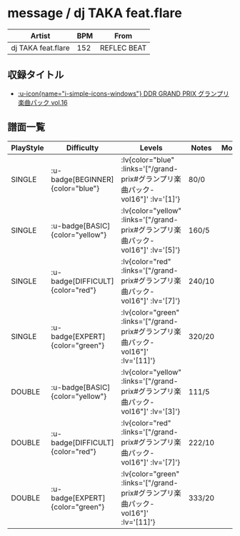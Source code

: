 # message / dj TAKA feat.flare

|Artist|BPM|From|
|------|---|----|
|dj TAKA feat.flare|152|REFLEC BEAT|

## 収録タイトル

- [ :u-icon{name="i-simple-icons-windows"} DDR GRAND PRIX グランプリ楽曲パック vol.16](/grand-prix#グランプリ楽曲パック-vol16)

## 譜面一覧

|PlayStyle|Difficulty|Levels|Notes|Movie|
|---------|----------|------|-----|-----|
|SINGLE| :u-badge[BEGINNER]{color="blue"} | :lv{color="blue" :links='["/grand-prix#グランプリ楽曲パック-vol16"]' :lv='[1]'} |80/0||
|SINGLE| :u-badge[BASIC]{color="yellow"} | :lv{color="yellow" :links='["/grand-prix#グランプリ楽曲パック-vol16"]' :lv='[5]'} |160/5||
|SINGLE| :u-badge[DIFFICULT]{color="red"} | :lv{color="red" :links='["/grand-prix#グランプリ楽曲パック-vol16"]' :lv='[7]'} |240/10||
|SINGLE| :u-badge[EXPERT]{color="green"} | :lv{color="green" :links='["/grand-prix#グランプリ楽曲パック-vol16"]' :lv='[11]'} |320/20||
|DOUBLE| :u-badge[BASIC]{color="yellow"} | :lv{color="yellow" :links='["/grand-prix#グランプリ楽曲パック-vol16"]' :lv='[3]'} |111/5||
|DOUBLE| :u-badge[DIFFICULT]{color="red"} | :lv{color="red" :links='["/grand-prix#グランプリ楽曲パック-vol16"]' :lv='[7]'} |222/10||
|DOUBLE| :u-badge[EXPERT]{color="green"} | :lv{color="green" :links='["/grand-prix#グランプリ楽曲パック-vol16"]' :lv='[11]'} |333/20||
